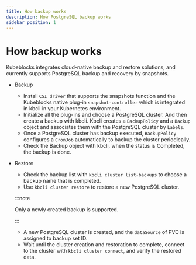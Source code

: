 ```yaml
---
title: How backup works
description: How PostgreSQL backup works
sidebar_position: 1
---
```


# How backup works
Kubeblocks integrates cloud-native backup and restore solutions, and currently supports PostgreSQL backup and recovery by snapshots.
- Backup 
  - Install `CSI driver` that supports the snapshots function and the Kubeblocks native plug-in `snapshot-controller` which is integrated in kbcli in your Kubernetes environment.
  - Initialize all the plug-ins and choose a PostgreSQL cluster. And then create a backup with kbcli. Kbcli creates a `BackupPolicy` and a `Backup` object and associates them with the PostgreSQL cluster by `Labels`.
  - Once a PostgreSQL cluster has backup executed, `BackupPolicy` configures a `CronJob` automatically to  backup the cluster periodically. 
  - Check the Backup object with kbcli, when the status is Completed, the backup is done.

- Restore
  - Check the backup list with `kbcli cluster list-backups` to choose a backup name that is completed.
  - Use `kbcli cluster restore` to restore a new PostgreSQL cluster. 
    
  :::note

  Only a newly created backup is supported. 

  :::
  - A new PostgreSQL cluster is created, and the `dataSource` of  PVC is assigned to backup set ID.
  - Wait until the cluster creation and restoration to complete, connect to the cluster with `kbcli cluster connect`, and verify the restored data.
